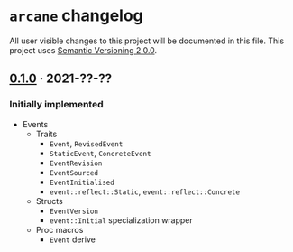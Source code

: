 `arcane` changelog
===================

All user visible changes to this project will be documented in this file. This project uses [Semantic Versioning 2.0.0].




## [0.1.0] · 2021-??-??
[0.1.0]: /../../tree/v0.1.0

### Initially implemented

- Events
  - Traits
    - `Event`, `RevisedEvent`
    - `StaticEvent`, `ConcreteEvent`
    - `EventRevision`
    - `EventSourced`
    - `EventInitialised`
    - `event::reflect::Static`, `event::reflect::Concrete`
  - Structs
    - `EventVersion`
    - `event::Initial` specialization wrapper
  - Proc macros
    - `Event` derive




[Semantic Versioning 2.0.0]: https://semver.org
